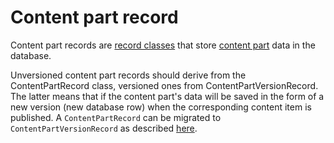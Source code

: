 # Content part record

Content part records are [record classes](Record.md) that store [content part](ContentPart.md) data in the database.

Unversioned content part records should derive from the ContentPartRecord class, versioned ones from ContentPartVersionRecord. The latter means that if the content part's data will be saved in the form of a new version (new database row) when the corresponding content item is published. A `ContentPartRecord` can be migrated to `ContentPartVersionRecord` as described [here](http://stackoverflow.com/questions/16611692/how-to-change-inheritance-from-contentpartrecord-to-contentpartversionrecord).
